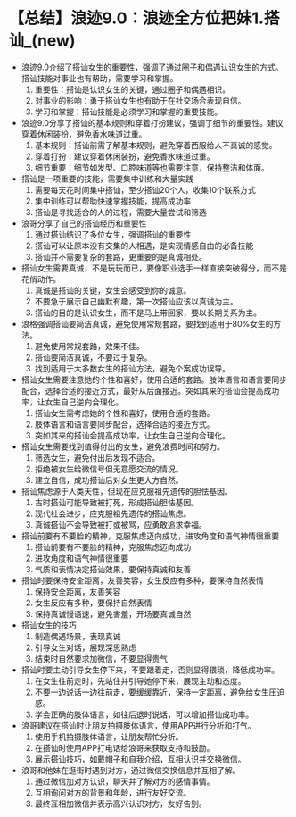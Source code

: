 # 【总结】浪迹9.0：浪迹全方位把妹1.搭讪_(new)

-   浪迹9.0介绍了搭讪女生的重要性，强调了通过圈子和偶遇认识女生的方式。搭讪技能对事业也有帮助，需要学习和掌握。
    1.  重要性：搭讪是认识女生的关键，通过圈子和偶遇相识。
    2.  对事业的影响：勇于搭讪女生也有助于在社交场合表现自信。
    3.  学习和掌握：搭讪技能是必须学习和掌握的重要技能。
-   浪迹9.0分享了搭讪的基本规则和穿着打扮建议，强调了细节的重要性。建议穿着休闲装扮，避免香水味道过重。
    1.  基本规则：搭讪前需了解基本规则，避免穿着西服给人不真诚的感觉。
    2.  穿着打扮：建议穿着休闲装扮，避免香水味道过重。
    3.  细节重要：细节如发型、口腔味道等也需要注意，保持整洁和体面。
-   搭讪是一项重要的技能，需要集中训练和大量实践
    1.  需要每天花时间集中搭讪，至少搭讪20个人，收集10个联系方式
    2.  集中训练可以帮助快速掌握技能，提高成功率
    3.  搭讪是寻找适合的人的过程，需要大量尝试和筛选
-   浪哥分享了自己的搭讪经历和重要性
    1.  通过搭讪结识了多位女生，强调搭讪的重要性
    2.  搭讪可以让原本没有交集的人相遇，是实现情感自由的必备技能
    3.  搭讪并不需要复杂的套路，更重要的是真诚相处。
-   搭讪女生需要真诚，不是玩玩而已，要像职业选手一样直接突破得分，而不是花俏动作。
    1.  真诚是搭讪的关键，女生会感受到你的诚意。
    2.  不要急于展示自己幽默有趣，第一次搭讪应该以真诚为主。
    3.  搭讪的目的是认识女生，而不是马上带回家，要以长期关系为主。
-   浪格强调搭讪要简洁真诚，避免使用常规套路，要找到适用于80%女生的方法。
    1.  避免使用常规套路，效果不佳。
    2.  搭讪要简洁真诚，不要过于复杂。
    3.  找到适用于大多数女生的搭讪方法，避免个案成功误导。
-   搭讪女生需要注意她的个性和喜好，使用合适的套路。肢体语言和语言要同步配合，选择合适的接近方式，最好从后面接近。突如其来的搭讪会提高成功率，让女生自己逆向合理化。
    1.  搭讪女生需考虑她的个性和喜好，使用合适的套路。
    2.  肢体语言和语言要同步配合，选择合适的接近方式。
    3.  突如其来的搭讪会提高成功率，让女生自己逆向合理化。
-   搭讪女生需要找到值得付出的女生，避免浪费时间和努力。
    1.  筛选女生，避免付出后发现不适合。
    2.  拒绝被女生给微信号但无意愿交流的情况。
    3.  建立自信，成功搭讪后对女生更大方自然。
-   搭讪焦虑源于人类天性，但现在应克服祖先遗传的胆怯基因。
    1.  古时搭讪可能导致被打死，形成搭讪胆怯基因。
    2.  现代社会进步，应克服祖先遗传的搭讪焦虑。
    3.  真诚搭讪不会导致被打或被骂，应勇敢追求幸福。
-   搭讪前要有不要脸的精神，克服焦虑迈向成功，进攻角度和语气神情很重要
    1.  搭讪前要有不要脸的精神，克服焦虑迈向成功
    2.  进攻角度和语气神情很重要
    3.  气质和表情决定搭讪效果，要保持真诚和友善
-   搭讪时要保持安全距离，友善笑容，女生反应有多种，要保持自然表情
    1.  保持安全距离，友善笑容
    2.  女生反应有多种，要保持自然表情
    3.  保持真诚慢语速，避免害羞，开场要真诚自然
-   搭讪女生的技巧
    1.  制造偶遇场景，表现真诚
    2.  引导女生对话，展现深思熟虑
    3.  结束时自然要求加微信，不要显得贵气
-   搭讪时要主动引导女生停下来，不要跟着走，否则显得猥琐，降低成功率。
    1.  在女生往前走时，先站住并引导她停下来，展现主动和态度。
    2.  不要一边说话一边往前走，要缓缓靠近，保持一定距离，避免给女生压迫感。
    3.  学会正确的肢体语言，如往后退时说话，可以增加搭讪成功率。
-   浪哥建议在搭讪时让朋友拍摄肢体语言，使用APP进行分析和打气。
    1.  使用手机拍摄肢体语言，让朋友帮忙分析。
    2.  在搭讪时使用APP打电话给浪哥来获取支持和鼓励。
    3.  展示搭讪技巧，如戴帽子和自我介绍，互相认识并交换微信。
-   浪哥和他妹在逛街时遇到对方，通过微信交换信息并互相了解。
    1.  通过微信加对方认识，聊天并了解对方的感情事情。
    2.  互相询问对方的背景和年龄，进行友好交流。
    3.  最终互相加微信并表示高兴认识对方，友好告别。